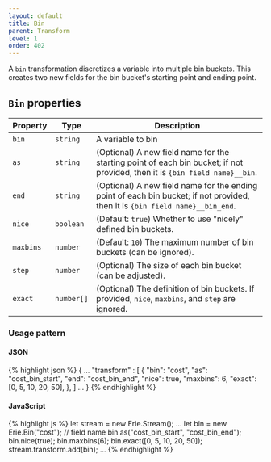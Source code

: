 ```yaml
---
layout: default
title: Bin
parent: Transform
level: 1
order: 402
---
```



A `bin` transformation discretizes a variable into multiple bin buckets.
This creates two new fields for the bin bucket's starting point and ending point.

## `Bin` properties

| Property | Type | Description |
| -------- | ---- | ----------- |
| `bin` | `string` | A variable to bin |
| `as` | `string` | (Optional) A new field name for the starting point of each bin bucket; if not provided, then it is `{bin field name}__bin`. |
| `end` | `string` | (Optional) A new field name for the ending point of each bin bucket; if not provided, then it is `{bin field name}__bin_end`. |
| `nice` | `boolean` | (Default: `true`) Whether to use "nicely" defined bin buckets. |
| `maxbins` | `number` | (Default: `10`) The maximum number of bin buckets (can be ignored). |
| `step` | `number` | (Optional) The size of each bin bucket (can be adjusted). |
| `exact` | `number[]` | (Optional) The definition of bin buckets. If provided, `nice`, `maxbins`, and `step` are ignored. |

### Usage pattern

<code-groups>
<code-group>
<h4>JSON</h4>
{% highlight json %}
{
  ...
  "transform" : [
    {
      "bin": "cost",
      "as": "cost_bin_start",
      "end": "cost_bin_end",
      "nice": true,
      "maxbins": 6,
      "exact": [0, 5, 10, 20, 50],
    },
  ]
  ...
}
{% endhighlight %}
</code-group>
<code-group>
<h4>JavaScript</h4>
{% highlight js %}
let stream = new Erie.Stream();
...
let bin = new Erie.Bin("cost"); // field name
bin.as("cost_bin_start", "cost_bin_end");
bin.nice(true);
bin.maxbins(6);
bin.exact([0, 5, 10, 20, 50]);
stream.transform.add(bin);
...
{% endhighlight %}
</code-group>
</code-groups>
